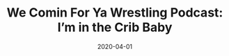 ---
title: "We Comin For Ya Wrestling Podcast: I’m in the Crib Baby"
date: 2020-04-01
description: "We Comin For Ya Wrestling Podcast: I’m in the Crib Baby"
longDescription: >-
    We introduce a new show in the SOLC Network the wrestling podcast from the brotha man perspective...We Comin For Ya!
    
    This episode RVS and ROD practice social distancing to talk about the wild world of Pro Wrestling, which has decided to keep on rolling through “That Rona.”
    
    Last-minute changes to Wrestlemania due to Coronavirus
    Roman Reigns pulling out of Wrestlemania
    Sick and quarantined WWE Superstars
    Matt Riddle calling out “Willy G”
    Comparing AEW and WWE empty arena shows
    Big E revealing Booty O’s big endorsement by adult film star
    AEW World Champion showing up on WWE Backstage
    Is Brodie Lee a cult leader Vince McMahon?
    Is Darby Allin a young Sting?
    
    R8TED_R Rant: WWE Shop uses black people to sell Hulk Hogan merch
    
    Wrestling Promos on Genius: Steiner Math
    
    The Jon Jones’ Freedom Memorial Award (Formerly the “You F****d up You Know Your A** Is Doomed Award): Teddy Hart
    
    I’m Black Y'all: R-Truth
    
    Visit ProWrestlingBlack.org for all We Comin For You Cast episodes!  Send questions or comments to WeCominForYouCast@gmail.com or @WCFYCast on Twitter
    
    Hit the hosts up on Twitter at:
    
    RVS: @FranchICE06
    
    ROD: @R8TED_R
duration: "1:51:21"
youtubeId: "QiQOq-zzcmU"

image: "/uploads/thumbnails/QiQOq-zzcmU.jpg"
tags: ["wrestling","wrestlemania","wwe","aew"]
draft: false
---